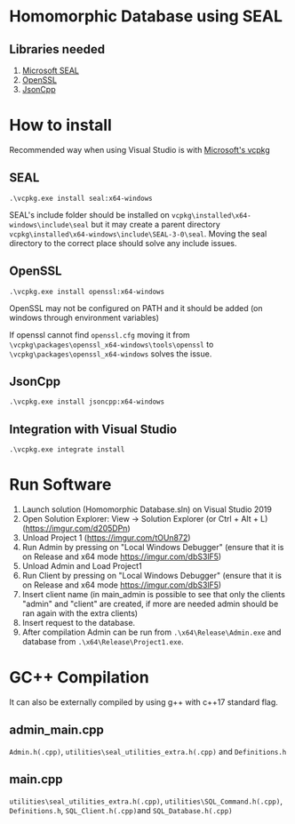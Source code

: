 # Homomorphic Database using SEAL

## Libraries needed

1. [Microsoft SEAL](https://github.com/Microsoft/SEAL)
2. [OpenSSL](https://github.com/openssl/openssl)
3. [JsonCpp](https://github.com/open-source-parsers/jsoncpp)

How to install
==============

Recommended way when using Visual Studio is with [Microsoft's vcpkg](https://github.com/Microsoft/vcpkg)

SEAL
----
`.\vcpkg.exe install seal:x64-windows`

SEAL's include folder should be installed on `vcpkg\installed\x64-windows\include\seal` 
but it may create a parent directory `vcpkg\installed\x64-windows\include\SEAL-3-0\seal`. Moving the seal directory to the correct place should solve any include issues.

OpenSSL
-------
`.\vcpkg.exe install openssl:x64-windows`

OpenSSL may not be configured on PATH and it should be added (on windows through environment variables)

If openssl cannot find `openssl.cfg` moving it from `\vcpkg\packages\openssl_x64-windows\tools\openssl` to `\vcpkg\packages\openssl_x64-windows` solves the issue.

JsonCpp
-------
`.\vcpkg.exe install jsoncpp:x64-windows`

Integration with Visual Studio
------------------------------
`.\vcpkg.exe integrate install` 

Run Software
============

1. Launch solution (Homomorphic Database.sln) on Visual Studio 2019
2. Open Solution Explorer: View -> Solution Explorer (or Ctrl + Alt + L) (https://imgur.com/d205DPn)
3. Unload Project 1 (https://imgur.com/tOUn872)
4. Run Admin by pressing on "Local Windows Debugger" (ensure that it is on Release and x64 mode https://imgur.com/dbS3lF5)
5. Unload Admin and Load Project1
6. Run Client by  pressing on "Local Windows Debugger" (ensure that it is on Release and x64 mode https://imgur.com/dbS3lF5)
7. Insert client name (in main_admin is possible to see that only the clients "admin" and "client" are created, if more are needed admin should be ran again with the extra clients)
8. Insert request to the database.
9. After compilation Admin can be run from `.\x64\Release\Admin.exe` and database from `.\x64\Release\Project1.exe`.

GC++ Compilation
================

It can also be externally compiled by using g++ with c++17 standard flag.

admin_main.cpp
--------------
`Admin.h(.cpp)`, `utilities\seal_utilities_extra.h(.cpp)` and `Definitions.h`


main.cpp
--------
`utilities\seal_utilities_extra.h(.cpp)`, `utilities\SQL_Command.h(.cpp)`, `Definitions.h`, `SQL_Client.h(.cpp)`and `SQL_Database.h(.cpp)`

